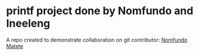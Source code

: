 # printf project done by Nomfundo and Ineeleng
A repo created to demonstrate collaboration on git
contributor: [Nomfundo Matete](https://github.com/NomfundoPM)
